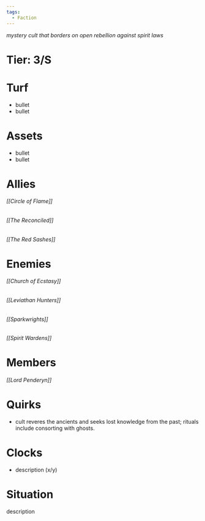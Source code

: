 ```yaml
---
tags:
  - Faction
---
```

*mystery cult that borders on open rebellion against spirit laws*
# Tier: 3/S
# Turf
- bullet
- bullet
# Assets
- bullet
- bullet
# Allies
###### [[Circle of Flame]]
###### [[The Reconciled]]
###### [[The Red Sashes]]
# Enemies
###### [[Church of Ecstasy]]
###### [[Leviathan Hunters]]
###### [[Sparkwrights]]  
###### [[Spirit Wardens]]
# Members
###### [[Lord Penderyn]]
# Quirks
- cult reveres the ancients and seeks lost knowledge from the past; rituals include consorting with ghosts. 
# Clocks
- description (x/y)
# Situation
description